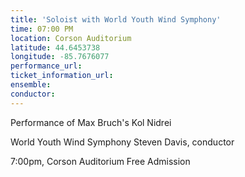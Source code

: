 ```yaml
---
title: 'Soloist with World Youth Wind Symphony'
time: 07:00 PM
location: Corson Auditorium
latitude: 44.6453738
longitude: -85.7676077
performance_url: 
ticket_information_url: 
ensemble: 
conductor: 
---
```

Performance of Max Bruch's Kol Nidrei

World Youth Wind Symphony
Steven Davis, conductor

7:00pm, Corson Auditorium
Free Admission